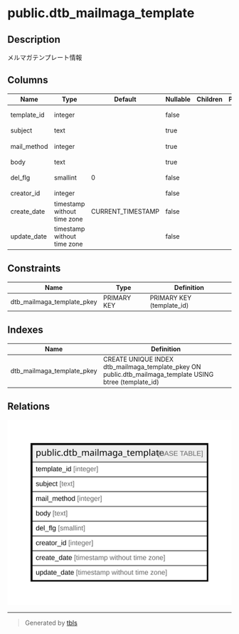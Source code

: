 # public.dtb_mailmaga_template

## Description

メルマガテンプレート情報

## Columns

| Name | Type | Default | Nullable | Children | Parents | Comment |
| ---- | ---- | ------- | -------- | -------- | ------- | ------- |
| template_id | integer |  | false |  |  | テンプレートID |
| subject | text |  | true |  |  | 件名 |
| mail_method | integer |  | true |  |  | メール送信方法 |
| body | text |  | true |  |  | 本文 |
| del_flg | smallint | 0 | false |  |  | 削除フラグ |
| creator_id | integer |  | false |  |  | 作成者ID |
| create_date | timestamp without time zone | CURRENT_TIMESTAMP | false |  |  | 作成日時 |
| update_date | timestamp without time zone |  | false |  |  | 更新日時 |

## Constraints

| Name | Type | Definition |
| ---- | ---- | ---------- |
| dtb_mailmaga_template_pkey | PRIMARY KEY | PRIMARY KEY (template_id) |

## Indexes

| Name | Definition |
| ---- | ---------- |
| dtb_mailmaga_template_pkey | CREATE UNIQUE INDEX dtb_mailmaga_template_pkey ON public.dtb_mailmaga_template USING btree (template_id) |

## Relations

![er](public.dtb_mailmaga_template.svg)

---

> Generated by [tbls](https://github.com/k1LoW/tbls)
